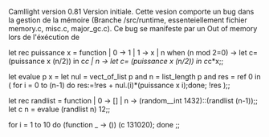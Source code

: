 Camllight version 0.81
Version initiale. Cette vesion comporte un bug dans la gestion de la mémoire
(Branche /src/runtime, essenteiellement fichier memory.c, misc.c, major_gc.c).
Ce bug se manifeste par un Out of memory lors de l'éxécution de


let rec puissance x = function
  | 0 -> 1
  | 1 -> x
  | n when (n mod 2=0) -> let c= (puissance x (n/2)) in c*c
  | n -> let c= (puissance x (n/2)) in c*c*x;;

let evalue p x =
  let nul = vect_of_list p
  and n = list_length p 
  and res = ref 0 
  in (
      for i = 0 to (n-1) do res:=!res + nul.(i)*(puissance x i);done;
      !res
  );;


let rec randlist  = function
  | 0 -> []
  | n -> (random__int 1432)::(randlist (n-1));;
let c n = evalue (randlist n) 12;;

for i = 1 to 10  do 
  (function  _ -> ()) (c 131020);
done ;;

